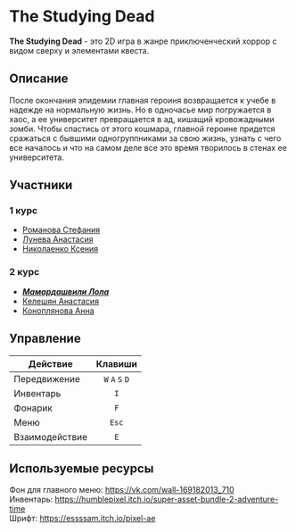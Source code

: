 # The Studying Dead
**The Studying Dead** - это 2D игра в жанре приключенческий хоррор с видом сверху и элементами квеста.

## Описание
После окончания эпидемии главная героиня возвращается к учебе в надежде на нормальную жизнь. Но в одночасье мир погружается в хаос, а ее университет превращается в ад, кишащий кровожадными зомби. Чтобы спастись от этого кошмара, главной героине придется сражаться с бывшими одногруппниками за свою жизнь, узнать с чего все началось и что на самом деле все это время творилось в стенах ее университета.

## Участники
### 1 курс
  + [Романова Стефания](https://github.com/almondMayday)
  + [Лунева Анастасия](https://github.com/Anastasia154)
  + [Николаенко Ксения](https://github.com/chertopol0h)
### 2 курс
  + [***Мамардашвили Лола***](https://github.com/Lola0122)
  + [Келешян Анастасия](https://github.com/nastya0817)
  + [Коноплянова Анна](https://github.com/stashaKaktus)

## Управление
| Действие  | Клавиши |
| ----- | :-----: |
| Передвижение | `W` `A` `S` `D` |
| Инвентарь | `I` |
| Фонарик | `F` |
| Меню | `Esc` |
| Взаимодействие | `E` |

## Используемые ресурсы
Фон для главного меню: https://vk.com/wall-169182013_710  
Инвентарь: https://humblepixel.itch.io/super-asset-bundle-2-adventure-time  
Шрифт: https://essssam.itch.io/pixel-ae
